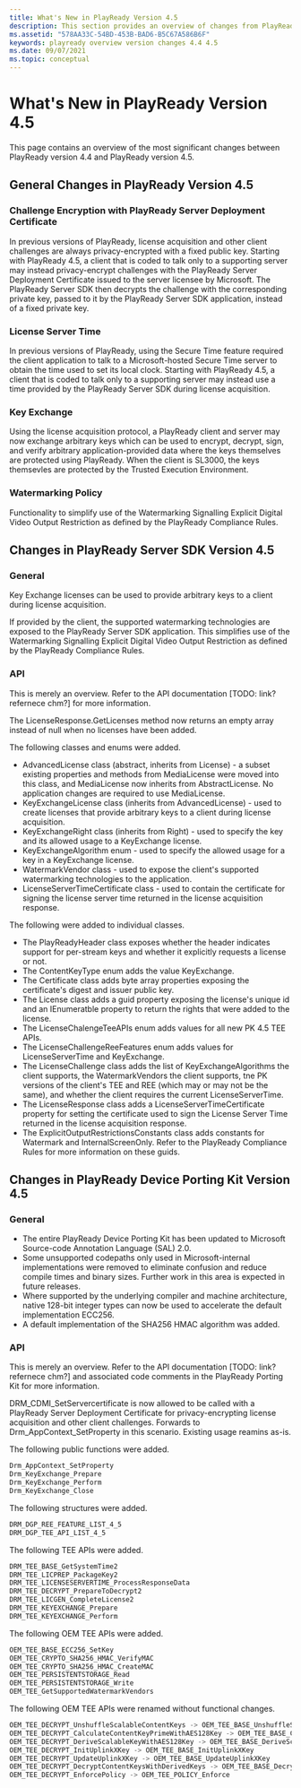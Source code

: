```yaml
---
title: What's New in PlayReady Version 4.5
description: This section provides an overview of changes from PlayReady version 4.4 to PlayReady version 4.5.
ms.assetid: "578AA33C-54BD-453B-BAD6-B5C67A586B6F"
keywords: playready overview version changes 4.4 4.5
ms.date: 09/07/2021
ms.topic: conceptual
---
```


# What's New in PlayReady Version 4.5

This page contains an overview of the most significant changes between PlayReady version 4.4 and PlayReady version 4.5.

## General Changes in PlayReady Version 4.5

### Challenge Encryption with PlayReady Server Deployment Certificate

In previous versions of PlayReady, license acquisition and other client challenges are always privacy-encrypted with a fixed public key.  Starting with PlayReady 4.5, a client that is coded to talk only to a supporting server may instead privacy-encrypt challenges with the PlayReady Server Deployment Certificate issued to the server licensee by Microsoft.  The PlayReady Server SDK then decrypts the challenge with the corresponding private key, passed to it by the PlayReady Server SDK application, instead of a fixed private key.

### License Server Time

In previous versions of PlayReady, using the Secure Time feature required the client application to talk to a Microsoft-hosted Secure Time server to obtain the time used to set its local clock.  Starting with PlayReady 4.5, a client that is coded to talk only to a supporting server may instead use a time provided by the PlayReady Server SDK during license acquisition.

### Key Exchange

Using the license acquisition protocol, a PlayReady client and server may now exchange arbitrary keys which can be used to encrypt, decrypt, sign, and verify arbitrary application-provided data where the keys themselves are protected using PlayReady.  When the client is SL3000, the keys themsevles are protected by the Trusted Execution Environment.

### Watermarking Policy

Functionality to simplify use of the Watermarking Signalling Explicit Digital Video Output Restriction as defined by the PlayReady Compliance Rules.

## Changes in PlayReady Server SDK Version 4.5

### General

Key Exchange licenses can be used to provide arbitrary keys to a client during license acquisition.

If provided by the client, the supported watermarking technologies are exposed to the PlayReady Server SDK application.  This simplifies use of the Watermarking Signalling Explicit Digital Video Output Restriction as defined by the PlayReady Compliance Rules.

### API

This is merely an overview.  Refer to the API documentation [TODO: link?  refernece chm?] for more information.

The LicenseResponse.GetLicenses method now returns an empty array instead of null when no licenses have been added.

The following classes and enums were added.

   *  AdvancedLicense class (abstract, inherits from License) - a subset existing properties and methods from MediaLicense were moved into this class, and MediaLicense now inherits from AbstractLicense.  No application changes are required to use MediaLicense.
   *  KeyExchangeLicense class (inherits from AdvancedLicense) - used to create licenses that provide arbitrary keys to a client during license acquisition.
   *  KeyExchangeRight class (inherits from Right) - used to specify the key and its allowed usage to a KeyExchange license.
   *  KeyExchangeAlgorithm enum - used to specify the allowed usage for a key in a KeyExchange license.
   *  WatermarkVendor class - used to expose the client's supported watermarking technologies to the application.
   *  LicenseServerTimeCertificate class - used to contain the certificate for signing the license server time returned in the license acquisition response.

The following were added to individual classes.

   *  The PlayReadyHeader class exposes whether the header indicates support for per-stream keys and whether it explicitly requests a license or not.
   *  The ContentKeyType enum adds the value KeyExchange.
   *  The Certificate class adds byte array properties exposing the certificate's digest and issuer public key.
   *  The License class adds a guid property exposing the license's unique id and an IEnumeratble<Right> property to return the rights that were added to the license.
   *  The LicenseChalengeTeeAPIs enum adds values for all new PK 4.5 TEE APIs.
   *  The LicenseChallengeReeFeatures enum adds values for LicenseServerTime and KeyExchange.
   *  The LicenseChallenge class adds the list of KeyExchangeAlgorithms the client supports, the WatermarkVendors the client supports, tne PK versions of the client's TEE and REE (which may or may not be the same), and whether the client requires the current LicenseServerTime.
   *  The LicenseResponse class adds a LicenseServerTimeCertificate property for setting the certificate used to sign the License Server Time returned in the license acquisition response.
   *  The ExplicitOutputRestrictionsConstants class adds constants for Watermark and InternalScreenOnly.  Refer to the PlayReady Compliance Rules for more information on these guids.

## Changes in PlayReady Device Porting Kit Version 4.5

### General

   *  The entire PlayReady Device Porting Kit has been updated to Microsoft Source-code Annotation Language (SAL) 2.0.
   *  Some unsupported codepaths only used in Microsoft-internal implementations were removed to eliminate confusion and reduce compile times and binary sizes.  Further work in this area is expected in future releases.
   *  Where supported by the underlying compiler and machine architecture, native 128-bit integer types can now be used to accelerate the default implementation ECC256.
   *  A default implementation of the SHA256 HMAC algorithm was added.

### API

This is merely an overview.  Refer to the API documentation [TODO: link?  refernece chm?] and associated code comments in the PlayReady Porting Kit for more information.

DRM_CDMI_SetServercertificate is now allowed to be called with a PlayReady Server Deployment Certificate for privacy-encrypting license acquisition and other client challenges.  Forwards to Drm_AppContext_SetProperty in this scenario.  Existing usage reamins as-is.

The following public functions were added.

```c
Drm_AppContext_SetProperty
Drm_KeyExchange_Prepare
Drm_KeyExchange_Perform
Drm_KeyExchange_Close
```

The following structures were added.

```c
DRM_DGP_REE_FEATURE_LIST_4_5
DRM_DGP_TEE_API_LIST_4_5
```

The following TEE APIs were added.

```c
DRM_TEE_BASE_GetSystemTime2
DRM_TEE_LICPREP_PackageKey2
DRM_TEE_LICENSESERVERTIME_ProcessResponseData
DRM_TEE_DECRYPT_PrepareToDecrypt2
DRM_TEE_LICGEN_CompleteLicense2
DRM_TEE_KEYEXCHANGE_Prepare
DRM_TEE_KEYEXCHANGE_Perform
```

The following OEM TEE APIs were added.

```c
OEM_TEE_BASE_ECC256_SetKey
OEM_TEE_CRYPTO_SHA256_HMAC_VerifyMAC
OEM_TEE_CRYPTO_SHA256_HMAC_CreateMAC
OEM_TEE_PERSISTENTSTORAGE_Read
OEM_TEE_PERSISTENTSTORAGE_Write
OEM_TEE_GetSupportedWatermarkVendors
```

The following OEM TEE APIs were renamed without functional changes.

```c
OEM_TEE_DECRYPT_UnshuffleScalableContentKeys -> OEM_TEE_BASE_UnshuffleScalableContentKeys
OEM_TEE_DECRYPT_CalculateContentKeyPrimeWithAES128Key -> OEM_TEE_BASE_CalculateContentKeyPrimeWithAES128Key
OEM_TEE_DECRYPT_DeriveScalableKeyWithAES128Key -> OEM_TEE_BASE_DeriveScalableKeyWithAES128Key
OEM_TEE_DECRYPT_InitUplinkXKey -> OEM_TEE_BASE_InitUplinkXKey
OEM_TEE_DECRYPT_UpdateUplinkXKey -> OEM_TEE_BASE_UpdateUplinkXKey
OEM_TEE_DECRYPT_DecryptContentKeysWithDerivedKeys -> OEM_TEE_BASE_DecryptContentKeysWithDerivedKeys
OEM_TEE_DECRYPT_EnforcePolicy -> OEM_TEE_POLICY_Enforce
```


